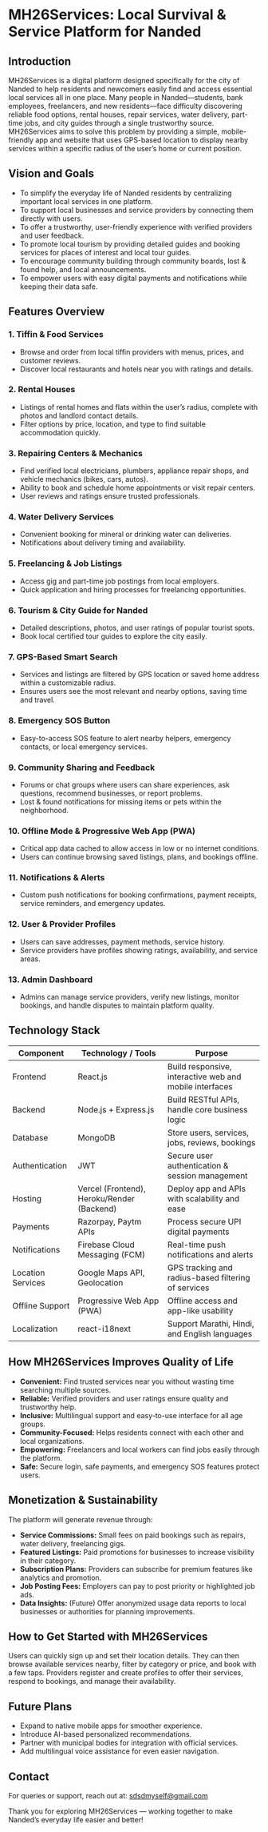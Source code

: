 # MH26Services: Local Survival & Service Platform for Nanded


## Introduction

MH26Services is a digital platform designed specifically for the city of Nanded to help residents and newcomers easily find and access essential local services all in one place. Many people in Nanded—students, bank employees, freelancers, and new residents—face difficulty discovering reliable food options, rental houses, repair services, water delivery, part-time jobs, and city guides through a single trustworthy source. MH26Services aims to solve this problem by providing a simple, mobile-friendly app and website that uses GPS-based location to display nearby services within a specific radius of the user’s home or current position.


## Vision and Goals

- To simplify the everyday life of Nanded residents by centralizing important local services in one platform.  
- To support local businesses and service providers by connecting them directly with users.  
- To offer a trustworthy, user-friendly experience with verified providers and user feedback.  
- To promote local tourism by providing detailed guides and booking services for places of interest and local tour guides.  
- To encourage community building through community boards, lost & found help, and local announcements.  
- To empower users with easy digital payments and notifications while keeping their data safe.


## Features Overview

### 1. Tiffin & Food Services  
- Browse and order from local tiffin providers with menus, prices, and customer reviews.  
- Discover local restaurants and hotels near you with ratings and details.

### 2. Rental Houses  
- Listings of rental homes and flats within the user’s radius, complete with photos and landlord contact details.  
- Filter options by price, location, and type to find suitable accommodation quickly.

### 3. Repairing Centers & Mechanics  
- Find verified local electricians, plumbers, appliance repair shops, and vehicle mechanics (bikes, cars, autos).  
- Ability to book and schedule home appointments or visit repair centers.  
- User reviews and ratings ensure trusted professionals.

### 4. Water Delivery Services  
- Convenient booking for mineral or drinking water can deliveries.  
- Notifications about delivery timing and availability.

### 5. Freelancing & Job Listings  
- Access gig and part-time job postings from local employers.  
- Quick application and hiring processes for freelancing opportunities.

### 6. Tourism & City Guide for Nanded  
- Detailed descriptions, photos, and user ratings of popular tourist spots.  
- Book local certified tour guides to explore the city easily.

### 7. GPS-Based Smart Search  
- Services and listings are filtered by GPS location or saved home address within a customizable radius.  
- Ensures users see the most relevant and nearby options, saving time and travel.

### 8. Emergency SOS Button  
- Easy-to-access SOS feature to alert nearby helpers, emergency contacts, or local emergency services.

### 9. Community Sharing and Feedback  
- Forums or chat groups where users can share experiences, ask questions, recommend businesses, or report problems.  
- Lost & found notifications for missing items or pets within the neighborhood.

### 10. Offline Mode & Progressive Web App (PWA)  
- Critical app data cached to allow access in low or no internet conditions.  
- Users can continue browsing saved listings, plans, and bookings offline.

### 11. Notifications & Alerts  
- Custom push notifications for booking confirmations, payment receipts, service reminders, and emergency updates.

### 12. User & Provider Profiles  
- Users can save addresses, payment methods, service history.  
- Service providers have profiles showing ratings, availability, and service areas.

### 13. Admin Dashboard  
- Admins can manage service providers, verify new listings, monitor bookings, and handle disputes to maintain platform quality.


## Technology Stack

| Component         | Technology / Tools             | Purpose                                                      |
|-------------------|-------------------------------|--------------------------------------------------------------|
| Frontend          | React.js                      | Build responsive, interactive web and mobile interfaces       |
| Backend           | Node.js + Express.js          | Build RESTful APIs, handle core business logic                |
| Database          | MongoDB                      | Store users, services, jobs, reviews, bookings                 |
| Authentication    | JWT                          | Secure user authentication & session management                |
| Hosting           | Vercel (Frontend), Heroku/Render (Backend) | Deploy app and APIs with scalability and ease                 |
| Payments          | Razorpay, Paytm APIs          | Process secure UPI digital payments                            |
| Notifications     | Firebase Cloud Messaging (FCM)| Real-time push notifications and alerts                        |
| Location Services | Google Maps API, Geolocation  | GPS tracking and radius-based filtering of services           |
| Offline Support   | Progressive Web App (PWA)     | Offline access and app-like usability                          |
| Localization      | react-i18next                 | Support Marathi, Hindi, and English languages                  |


## How MH26Services Improves Quality of Life

- **Convenient:** Find trusted services near you without wasting time searching multiple sources.  
- **Reliable:** Verified providers and user ratings ensure quality and trustworthy help.  
- **Inclusive:** Multilingual support and easy-to-use interface for all age groups.  
- **Community-Focused:** Helps residents connect with each other and local organizations.  
- **Empowering:** Freelancers and local workers can find jobs easily through the platform.  
- **Safe:** Secure login, safe payments, and emergency SOS features protect users.

## Monetization & Sustainability

The platform will generate revenue through:

- **Service Commissions:** Small fees on paid bookings such as repairs, water delivery, freelancing gigs.  
- **Featured Listings:** Paid promotions for businesses to increase visibility in their category.  
- **Subscription Plans:** Providers can subscribe for premium features like analytics and promotion.  
- **Job Posting Fees:** Employers can pay to post priority or highlighted job ads.  
- **Data Insights:** (Future) Offer anonymized usage data reports to local businesses or authorities for planning improvements.


## How to Get Started with MH26Services

Users can quickly sign up and set their location details. They can then browse available services nearby, filter by category or price, and book with a few taps. Providers register and create profiles to offer their services, respond to bookings, and manage their availability.


## Future Plans

- Expand to native mobile apps for smoother experience.  
- Introduce AI-based personalized recommendations.  
- Partner with municipal bodies for integration with official services.  
- Add multilingual voice assistance for even easier navigation.



## Contact

For queries or support, reach out at: sdsdmyself@gmail.com 


Thank you for exploring MH26Services — working together to make Nanded’s everyday life easier and better!



